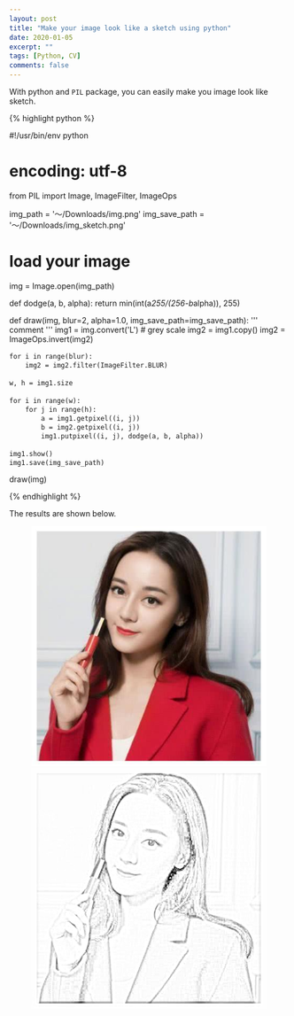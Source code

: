 ```yaml
---
layout: post
title: "Make your image look like a sketch using python"
date: 2020-01-05
excerpt: ""
tags: [Python, CV]
comments: false
---
```




With python and `PIL` package, you can easily make you image look like sketch.

{% highlight python %}

#!/usr/bin/env python
# encoding: utf-8
 
from PIL import Image, ImageFilter, ImageOps

img_path = '～/Downloads/img.png'
img_save_path = '～/Downloads/img_sketch.png'

# load your image 
img = Image.open(img_path)

def dodge(a, b, alpha):
    return min(int(a*255/(256-b*alpha)), 255)

def draw(img, blur=2, alpha=1.0, img_save_path=img_save_path):
    '''
    comment 
    '''
    img1 = img.convert('L') # grey scale
    img2 = img1.copy()
    img2 = ImageOps.invert(img2)

    for i in range(blur):
        img2 = img2.filter(ImageFilter.BLUR)

    w, h = img1.size 

    for i in range(w):
        for j in range(h):
            a = img1.getpixel((i, j))
            b = img2.getpixel((i, j))
            img1.putpixel((i, j), dodge(a, b, alpha))

    img1.show()
    img1.save(img_save_path)


draw(img)

{% endhighlight %}

The results are shown  below.
<figure class="half">
    <img src="/images/20190105/img.png">
    <img src="/images/20190105/img_sketch.png">
</figure>
